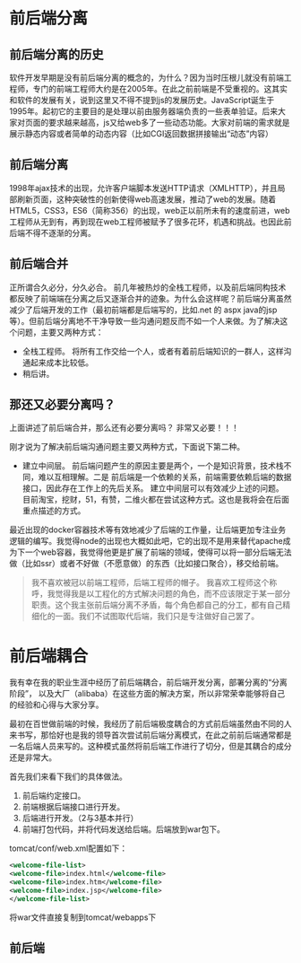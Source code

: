 # 前后端分离
 
 ## 前后端分离的历史
软件开发早期是没有前后端分离的概念的，为什么？因为当时压根儿就没有前端工程师，专门的前端工程师大约是在2005年。在此之前前端是不受重视的。这其实和软件的发展有关，说到这里又不得不提到js的发展历史。JavaScript诞生于1995年。起初它的主要目的是处理以前由服务器端负责的一些表单验证。后来大家对页面的要求越来越高，js又给web多了一些动态功能。大家对前端的需求就是展示静态内容或者简单的动态内容（比如CGI返回数据拼接输出“动态”内容）

## 前后端分离
1998年ajax技术的出现，允许客户端脚本发送HTTP请求（XMLHTTP），并且局部刷新页面，这种突破性的创新使得web高速发展，推动了web的发展。随着HTML5，CSS3，ES6（简称356）的出现，web正以前所未有的速度前进，web工程师从无到有，再到现在web工程师被赋予了很多花环，机遇和挑战。也因此前后端不得不逐渐的分离。
## 前后端合并
正所谓合久必分，分久必合。 前几年被热炒的全栈工程师，以及前后端同构技术都反映了前端端在分离之后又逐渐合并的迹象。为什么会这样呢？前后端分离虽然减少了后端开发的工作（最初前端都是后端写的，比如.net 的 aspx  java的jsp等）。但前后端分离地不干净导致一些沟通问题反而不如一个人来做。为了解决这个问题，主要又两种方式：
* 全栈工程师。 将所有工作交给一个人，或者有着前后端知识的一群人，这样沟通起来成本比较低。
* 稍后讲。
## 那还又必要分离吗？
上面讲述了前后端合并，那么还有必要分离吗？ 非常又必要！！！

刚才说为了解决前后端沟通问题主要又两种方式，下面说下第二种。

* 建立中间层。 前后端问题产生的原因主要是两个，一个是知识背景，技术栈不同，难以互相理解。二是 前后端是一个依赖的关系，前端需要依赖后端的数据接口，因此存在工作上的先后关系。 建立中间层可以有效减少上述的问题。 目前淘宝，挖财，51，有赞，二维火都在尝试这种方式。这也是我将会在后面重点描述的方式。

最近出现的docker容器技术等有效地减少了后端的工作量，让后端更加专注业务逻辑的编写。我觉得node的出现也大概如此吧，它的出现不是用来替代apache成为下一个web容器，我觉得他更是扩展了前端的领域，使得可以将一部分后端无法做（比如ssr）或者不好做（不愿意做）的东西（比如接口聚合），移交给前端。


> 我不喜欢被冠以前端工程师，后端工程师的帽子。 我喜欢工程师这个称呼，我觉得我是以工程化的方式解决问题的角色，而不应该限定于某一部分职责。这个我主张前后端分离不矛盾，每个角色都自己的分工，都有自己精细化的一面。我们不试图取代后端，我们只是专注做好自己罢了。

# 前后端耦合
我有幸在我的职业生涯中经历了前后端耦合，前后端开发分离，部署分离的“分离阶段”， 以及大厂（alibaba）在这些方面的解决方案，所以非常荣幸能够将自己的经验和心得与大家分享。

最初在百世做前端的时候，我经历了前后端极度耦合的方式前后端虽然由不同的人来书写，那恰好也是我的领导首次尝试前后端分离模式，在此之前前后端通常都是一名后端人员来写的。这种模式虽然将前后端工作进行了切分，但是其耦合的成分还是非常大。

首先我们来看下我们的具体做法。
1. 前后端约定接口。
2. 前端根据后端接口进行开发。
3. 后端进行开发。（2与3基本并行）
4. 前端打包代码，并将代码发送给后端。后端放到war包下。

tomcat/conf/web.xml配置如下：
```xml
<welcome-file-list>
<welcome-file>index.html</welcome-file>
<welcome-file>index.htm</welcome-file>
<welcome-file>index.jsp</welcome-file>
</welcome-file-list>
```

将war文件直接复制到tomcat/webapps下


## 前后端

